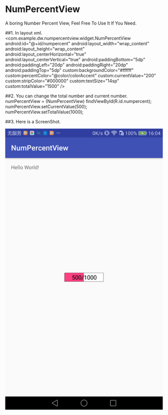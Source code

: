 # NumPercentView
A boring Number Percent View, Feel Free To Use It If You Need.

##1. In layout xml.
    <com.example.dw.numpercentview.widget.NumPercentView
        android:id="@+id/numpercent"
        android:layout_width="wrap_content"
        android:layout_height="wrap_content"
        android:layout_centerHorizontal="true"
        android:layout_centerVertical="true"
        android:paddingBottom="5dp"
        android:paddingLeft="20dp"
        android:paddingRight="20dp"
        android:paddingTop="5dp"
        custom:backgroundColor="#ffffff"
        custom:percentColor="@color/colorAccent"
        custom:currentValue="200"
        custom:stripColor="#000000"
        custom:textSize="14sp"
        custom:totalValue="1500" />
        
##2. You can change the total number and current number.
        numPercentView = (NumPercentView) findViewById(R.id.numpercent);
        numPercentView.setCurrentValue(500);
        numPercentView.setTotalValue(1000);
        
##3. Here is a ScreenShot.

![](/ScreenShot/Screenshot_2016-10-13-16-04-42.png "ScreenShot")
